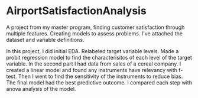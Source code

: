 # AirportSatisfactionAnalysis

A project from my master program, finding customer satisfaction through multiple features. Creating models to assess problems. I've attached the dataset and variable definitions. 

In this project, I did initial EDA. Relabeled target variable levels. Made a probit regression model to find the characterisitcs of each level of the target variable. In the second part I had data from sales of a cereal company. I created a linear model and found any instruments have relevancy with f-test. Then I went to find the sensitivity of the instruments to reduce bias. The final model had the best predictive outcome. I compared each step with anova analysis of the model.
